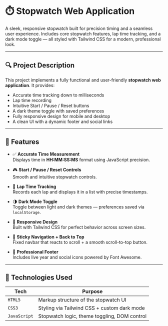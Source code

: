 # ⏱️  Stopwatch Web Application

A sleek, responsive stopwatch built for precision timing and a seamless user experience. Includes core stopwatch features, lap time tracking, and a dark mode toggle — all styled with Tailwind CSS for a modern, professional look.

---

## 🔍 Project Description

This project implements a fully functional and user-friendly **stopwatch web application**. It provides:

- Accurate time tracking down to milliseconds  
- Lap time recording  
- Intuitive Start / Pause / Reset buttons  
- A dark theme toggle with saved preferences  
- Fully responsive design for mobile and desktop  
- A clean UI with a dynamic footer and social links

---

## 🚀 Features

- ✅ **Accurate Time Measurement**  
  Displays time in **HH:MM:SS:MS** format using JavaScript precision.

- 🎮 **Start / Pause / Reset Controls**  
  Smooth and intuitive stopwatch controls.

- 🏁 **Lap Time Tracking**  
  Records each lap and displays it in a list with precise timestamps.

- 🌗 **Dark Mode Toggle**  
  Toggle between light and dark themes — preferences saved via `localStorage`.

- 📱 **Responsive Design**  
  Built with Tailwind CSS for perfect behavior across screen sizes.

- 📌 **Sticky Navigation + Back to Top**  
  Fixed navbar that reacts to scroll + a smooth scroll-to-top button.

- 👣 **Professional Footer**  
  Includes live year and social icons powered by Font Awesome.

---

## 🧰 Technologies Used

| Tech          | Purpose                                       |
|---------------|-----------------------------------------------|
| `HTML5`       | Markup structure of the stopwatch UI          |
| `CSS3`        | Styling via Tailwind CSS + custom dark mode   |
| `JavaScript`  | Stopwatch logic, theme toggling, DOM control  |


